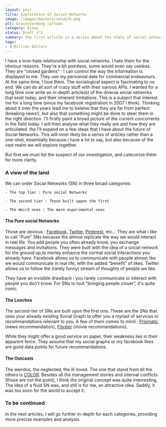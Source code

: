 ```yaml
---
layout: post
title: Exploration of Social Networks
image: /images/banners/network.png
alt: brainstorming cartoon
category: Essay
status: Draft n°2
summary: The first article in a series about the state of social networks in 2013.
tags:
- A Billion Dollars
---
```


I have a love-hate relationship with social networks. I hate them for the obvious reasons. They're a bit pointless, some would even say useless. They are
"closed gardens" : I can control the way the information is displayed to me. They use my personnal date for commercial endeavours.
At the same time, I love them. The socialogical aspect is fascinating to no end. We can do all sort of crazy stuff with their various APIs.
I wanted for a long time now write an in-depth article(s) of the diverse social networks that exist today, and their inherent limitations.
This is a subject that interest me for a long time (since my facebook registration in 2007 I think). Thinking about it over the years lead me to beleive
that they are far from perfect (breaking news!), but also that something might be done to steer them in the right direction. I'll firstly paint a broad picture
of the current concurrents in the field today. I will then analyse what they really are and how they are articulated. the I'll expand on a few ideas that
I have about the future of Social Networks.
This will most likely be a series of articles rather than a one-shot, essentially because i have a lot to say, but also
because of the vast realm we will explore together.

But first we must list the suspect of our investigation, and catecorize them for more clarity.

### A view of the land

We can order Social Networks (SN) in three broad categories:

   	- The top tier : Pure social Networks

   	- The second tier : Those built uppon the first

   	- The Weird ones : The more experimental ones

#### The Pure social Networks

Those are obvious : [Facebook](http://facebook.com), [Twitter](http://twitter.com), [Pinterest](http://pinterest.com), etc...
They are what i like to call "Pure" SNs because the almost replicate the way we would interact in real life. You add people you often already know,
you exchange messages and invitations.
They were built with the idea of a social network for the ground up,to merley enhance the normal social interactions you already have.
Facebook allows us to communicate with people almost like we would communicate in real life, with the added "benefit" of likes.
Twitter allows us to follow the (rarely funny) stream of thoughts of people we like.

They have an invisible drawback : you rarely communicate or interact with people you don't know.
For SNs to tout "bringing people closer", it's quite ironic.

#### The Leeches

The second-tier of SNs are built upon the first one. These are the SNs that uses your already existing Social Graph to offer you a myriad of services or recommandations relevant to you.
A few of them comes to mind : [Prismatic](http://getprismatic.com/) (news recommandation), [Flixster](http://www.flixster.com/) (movie recommandations).

While they might offer a good service on paper, their weakness lies in their apparent force.
They assume that my social graphs or my facebook likes are good data points for furure recommandations.

#### The Outcasts

The weirdos, the neglected, the ill-loved.
The one that stand from all the others is [COLOR](/essay/2013/02/28/post-mortem-of-a-colourful-network.html).
Besides all the management stories and internal conflicts (those are not the point), I think the original concept was quite interresting.
The idea of a fluid SN was, and still is for me, an attractive idea. Saddly, it was too soon for the world to accept it.


### To be continued

In the next articles, I will go further in-depth for each categories, providing more precise examples and analysis.
